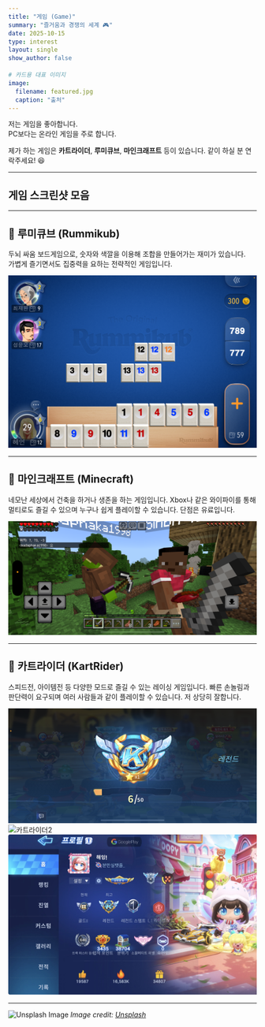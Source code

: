 ```yaml
---
title: "게임 (Game)"
summary: "즐거움과 경쟁의 세계 🎮"
date: 2025-10-15
type: interest
layout: single
show_author: false

# 카드용 대표 이미지
image:
  filename: featured.jpg
  caption: "출처"
---
```


저는 게임을 좋아합니다.  
PC보다는 온라인 게임을 주로 합니다.  

제가 하는 게임은 **카트라이더**, **루미큐브**, **마인크래프트** 등이 있습니다.
같이 하실 분 연락주세요! 😆

---

## **게임 스크린샷 모음**

---

## 🧩 **루미큐브 (Rummikub)**

두뇌 싸움 보드게임으로, 숫자와 색깔을 이용해 조합을 만들어가는 재미가 있습니다.  
가볍게 즐기면서도 집중력을 요하는 전략적인 게임입니다.

<div class="grid grid-cols-2 md:grid-cols-3 gap-4 mt-4">

  <div>
    <img src="game1.jpg" alt="루미큐브1" class="rounded-xl shadow-md hover:scale-105 transition-transform duration-300">
  </div>

</div>

---

## 🧱 **마인크래프트 (Minecraft)**

네모난 세상에서 건축을 하거나 생존을 하는 게임입니다. Xbox나 같은 와이파이를 통해 멀티로도 즐길 수 있으며 누구나 쉽게 플레이할 수 있습니다. 단점은 유료입니다.

<div class="grid grid-cols-2 md:grid-cols-3 gap-4 mt-4">

  <div>
    <img src="game2.jpg" alt="마인크래프트1" class="rounded-xl shadow-md hover:scale-105 transition-transform duration-300">
  </div>

</div>

---

## 🎯 **카트라이더 (KartRider)**

스피드전, 아이템전 등 다양한 모드로 즐길 수 있는 레이싱 게임입니다. 빠른 손놀림과 판단력이 요구되며 여러 사람들과 같이 플레이할 수 있습니다. 저 상당히 잘합니다.

<div class="grid grid-cols-2 md:grid-cols-3 gap-4 mt-4">

  <div>
    <img src="game3.jpg" alt="카트라이더1" class="rounded-xl shadow-md hover:scale-105 transition-transform duration-300">
  </div>

  <div>
    <img src="game4.jpg" alt="카트라이더2" class="rounded-xl shadow-md hover:scale-105 transition-transform duration-300">
  </div>

  <div>
    <img src="game5.jpg" alt="카트라이더3" class="rounded-xl shadow-md hover:scale-105 transition-transform duration-300">
  </div>

</div>

---

![Unsplash Image](https://images.unsplash.com/photo-1493711662062-fa541adb3fc8?ixlib=rb-4.1.0&ixid=M3wxMjA3fDB8MHxzZWFyY2h8OHx8Z2FtZXxlbnwwfHwwfHx8MA%3D%3D&auto=format&fit=crop&q=60&w=500)
_Image credit: [Unsplash](https://unsplash.com)_
